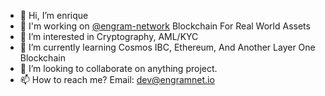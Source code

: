 - 👋 Hi, I’m enrique
- 🌱 I'm working on [@engram-network](https://github.com/engram-network) Blockchain For Real World Assets
- 👀 I’m interested in Cryptography, AML/KYC
- 🌱 I’m currently learning Cosmos IBC, Ethereum, And Another Layer One Blockchain
- 💞️ I’m looking to collaborate on anything project.
- 📫 How to reach me? Email: dev@engramnet.io

<!---
engram-network/engram-network is a ✨ special ✨ repository because its `README.md` (this file) appears on your GitHub profile.
You can click the Preview link to take a look at your changes.
--->
